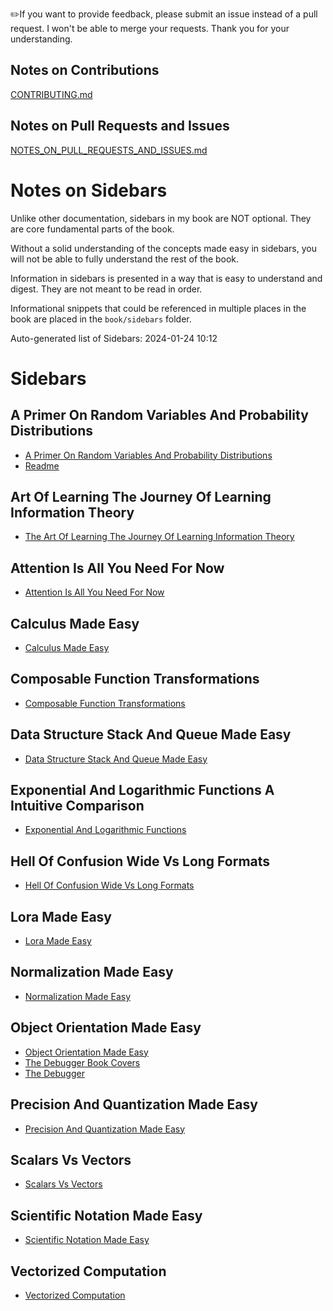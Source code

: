 
✏️If you want to provide feedback, please submit an issue instead of a pull request. I won't be able to merge your requests. Thank you for your understanding.

Notes on Contributions
----------------------
[CONTRIBUTING.md](../CONTRIBUTING.md)

Notes on Pull Requests and Issues
---------------------------------
[NOTES_ON_PULL_REQUESTS_AND_ISSUES.md](../NOTES_ON_PULL_REQUESTS_AND_ISSUES.md)

# Notes on Sidebars

Unlike other documentation, sidebars in my book are NOT optional. They are core fundamental parts of the book.

Without a solid understanding of the concepts made easy in sidebars, you will not be able to fully understand the rest of the book.

Information in sidebars is presented in a way that is easy to understand and digest. They are not meant to be read in order.

Informational snippets that could be referenced in multiple places in the book are placed in the `book/sidebars` folder.

Auto-generated list of Sidebars: 2024-01-24 10:12

# Sidebars

## A Primer On Random Variables And Probability Distributions

- [A Primer On Random Variables And Probability Distributions](a-primer-on-random-variables-and-probability-distributions/A-Primer-On-Random-Variables-And-Probability-Distributions.md)
- [Readme](a-primer-on-random-variables-and-probability-distributions/README.md)


## Art Of Learning The Journey Of Learning Information Theory

- [The Art Of Learning The Journey Of Learning Information Theory](art-of-learning-the-journey-of-learning-information-theory/The-Art-of-Learning-The-Journey-of-Learning-Information-Theory.md)


## Attention Is All You Need For Now

- [Attention Is All You Need For Now](attention-is-all-you-need-for-now/Attention-Is-All-You-Need-For-Now.md)


## Calculus Made Easy

- [Calculus Made Easy](calculus-made-easy/Calculus-Made-Easy.md)


## Composable Function Transformations

- [Composable Function Transformations](composable-function-transformations/Composable-Function-Transformations.md)


## Data Structure Stack And Queue Made Easy

- [Data Structure Stack And Queue Made Easy](data-structure-stack-and-queue-made-easy/Data-Structure-Stack-And-Queue-Made-Easy.md)


## Exponential And Logarithmic Functions A Intuitive Comparison

- [Exponential And Logarithmic Functions](exponential-and-logarithmic-functions-a-intuitive-comparison/Exponential-and-Logarithmic-Functions.md)


## Hell Of Confusion Wide Vs Long Formats

- [Hell Of Confusion Wide Vs Long Formats](hell-of-confusion-wide-vs-long-formats/Hell-Of-Confusion-Wide-Vs-Long-Formats.md)


## Lora Made Easy

- [Lora Made Easy](lora-made-easy/LoRA-Made-Easy.md)


## Normalization Made Easy

- [Normalization Made Easy](normalization-made-easy/Normalization-Made-Easy.md)


## Object Orientation Made Easy

- [Object Orientation Made Easy](object-orientation-made-easy/Object-Orientation-Made-Easy.md)
- [The Debugger Book Covers](object-orientation-made-easy/The-Debugger-Book-Covers.md)
- [The Debugger](object-orientation-made-easy/The-Debugger.md)


## Precision And Quantization Made Easy

- [Precision And Quantization Made Easy](precision-and-quantization-made-easy/Precision-And-Quantization-Made-Easy.md)


## Scalars Vs Vectors

- [Scalars Vs Vectors](scalars-vs-vectors/Scalars-vs-Vectors.md)


## Scientific Notation Made Easy

- [Scientific Notation Made Easy](scientific-notation-made-easy/Scientific-Notation-Made-Easy.md)


## Vectorized Computation

- [Vectorized Computation](vectorized-computation/Vectorized_Computation.md)

